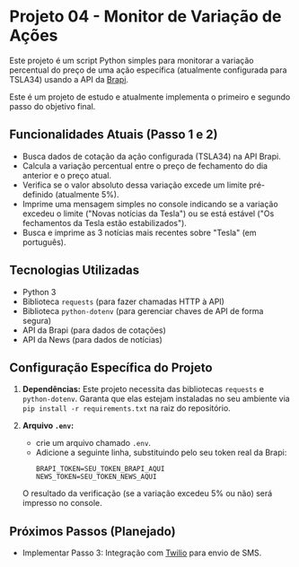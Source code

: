 # Projeto 04 - Monitor de Variação de Ações

Este projeto é um script Python simples para monitorar a variação percentual do preço de uma ação específica (atualmente configurada para TSLA34) usando a API da [Brapi](https://brapi.dev/).

Este é um projeto de estudo e atualmente implementa o primeiro e segundo passo do objetivo final.

## Funcionalidades Atuais (Passo 1 e 2)

* Busca dados de cotação da ação configurada (TSLA34) na API Brapi.
* Calcula a variação percentual entre o preço de fechamento do dia anterior e o preço atual.
* Verifica se o valor absoluto dessa variação excede um limite pré-definido (atualmente 5%).
* Imprime uma mensagem simples no console indicando se a variação excedeu o limite ("Novas notícias da Tesla") ou se está estável ("Os fechamentos da Tesla estão estabilizados").
* Busca e imprime as 3 notícias mais recentes sobre "Tesla" (em português).

## Tecnologias Utilizadas

* Python 3
* Biblioteca `requests` (para fazer chamadas HTTP à API)
* Biblioteca `python-dotenv` (para gerenciar chaves de API de forma segura)
* API da Brapi (para dados de cotações)
* API da News (para dados de notícias)

## Configuração Específica do Projeto

1.  **Dependências:** Este projeto necessita das bibliotecas `requests` e `python-dotenv`. Garanta que elas estejam instaladas no seu ambiente via `pip install -r requirements.txt` na raiz do repositório.

2.  **Arquivo `.env`:**
    * crie um arquivo chamado `.env`.
    * Adicione a seguinte linha, substituindo pelo seu token real da Brapi:
        ```dotenv
        BRAPI_TOKEN=SEU_TOKEN_BRAPI_AQUI
        NEWS_TOKEN=SEU_TOKEN_NEWS_AQUI
        ```
    O resultado da verificação (se a variação excedeu 5% ou não) será impresso no console.

## Próximos Passos (Planejado)
* Implementar Passo 3: Integração com [Twilio](https://www.twilio.com/) para envio de SMS.